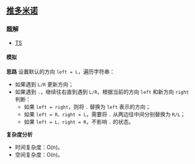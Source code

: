 ## [推多米诺](https://leetcode-cn.com/problems/push-dominoes/)
### 题解
+ [TS](../../ts/896/838.ts)

#### 模拟
**思路**
设置默认的方向 `left = L`，遍历字符串：
+ 如果遇到 `L/R` 更新方向；
+ 如果遇到 `.`，继续往右直到遇到 `L/R`，根据当前的方向 `left` 和新方向 `right` 判断：
  - 如果 `left = right`，则将 `.` 替换为 `left` 表示的方向；
  - 如果 `left = R，right = L`，需要将 `.` 从两边往中间分别替换为 `R/L`；
  - 如果 `left = L，right = R`，不影响 `.` 的状态。

**复杂度分析**
+ 时间复杂度：O(n)。
+ 空间复杂度：O(n)。